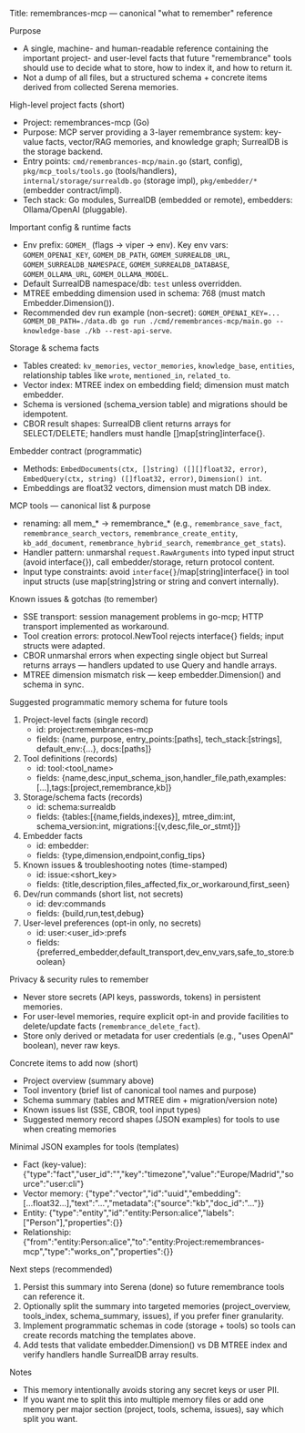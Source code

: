 Title: remembrances-mcp — canonical "what to remember" reference

Purpose
- A single, machine- and human-readable reference containing the important project- and user-level facts that future "remembrance" tools should use to decide what to store, how to index it, and how to return it.
- Not a dump of all files, but a structured schema + concrete items derived from collected Serena memories.

High-level project facts (short)
- Project: remembrances-mcp (Go)
- Purpose: MCP server providing a 3-layer remembrance system: key-value facts, vector/RAG memories, and knowledge graph; SurrealDB is the storage backend.
- Entry points: `cmd/remembrances-mcp/main.go` (start, config), `pkg/mcp_tools/tools.go` (tools/handlers), `internal/storage/surrealdb.go` (storage impl), `pkg/embedder/*` (embedder contract/impl).
- Tech stack: Go modules, SurrealDB (embedded or remote), embedders: Ollama/OpenAI (pluggable).

Important config & runtime facts
- Env prefix: `GOMEM_` (flags -> viper -> env). Key env vars: `GOMEM_OPENAI_KEY`, `GOMEM_DB_PATH`, `GOMEM_SURREALDB_URL`, `GOMEM_SURREALDB_NAMESPACE`, `GOMEM_SURREALDB_DATABASE`, `GOMEM_OLLAMA_URL`, `GOMEM_OLLAMA_MODEL`.
- Default SurrealDB namespace/db: `test` unless overridden.
- MTREE embedding dimension used in schema: 768 (must match Embedder.Dimension()).
- Recommended dev run example (non-secret): `GOMEM_OPENAI_KEY=... GOMEM_DB_PATH=./data.db go run ./cmd/remembrances-mcp/main.go --knowledge-base ./kb --rest-api-serve`.

Storage & schema facts
- Tables created: `kv_memories`, `vector_memories`, `knowledge_base`, `entities`, relationship tables like `wrote`, `mentioned_in`, `related_to`.
- Vector index: MTREE index on embedding field; dimension must match embedder.
- Schema is versioned (schema_version table) and migrations should be idempotent.
- CBOR result shapes: SurrealDB client returns arrays for SELECT/DELETE; handlers must handle []map[string]interface{}.

Embedder contract (programmatic)
- Methods: `EmbedDocuments(ctx, []string) ([][]float32, error)`, `EmbedQuery(ctx, string) ([]float32, error)`, `Dimension() int`.
- Embeddings are float32 vectors, dimension must match DB index.

MCP tools — canonical list & purpose
- renaming: all mem_* -> remembrance_* (e.g., `remembrance_save_fact`, `remembrance_search_vectors`, `remembrance_create_entity`, `kb_add_document`, `remembrance_hybrid_search`, `remembrance_get_stats`).
- Handler pattern: unmarshal `request.RawArguments` into typed input struct (avoid interface{}), call embedder/storage, return protocol content.
- Input type constraints: avoid `interface{}`/map[string]interface{} in tool input structs (use map[string]string or string and convert internally).

Known issues & gotchas (to remember)
- SSE transport: session management problems in go-mcp; HTTP transport implemented as workaround.
- Tool creation errors: protocol.NewTool rejects interface{} fields; input structs were adapted.
- CBOR unmarshal errors when expecting single object but Surreal returns arrays — handlers updated to use Query and handle arrays.
- MTREE dimension mismatch risk — keep embedder.Dimension() and schema in sync.

Suggested programmatic memory schema for future tools
1) Project-level facts (single record)
   - id: project:remembrances-mcp
   - fields: {name, purpose, entry_points:[paths], tech_stack:[strings], default_env:{...}, docs:[paths]}
2) Tool definitions (records)
   - id: tool:<tool_name>
   - fields: {name,desc,input_schema_json,handler_file,path,examples:[...],tags:[project,remembrance,kb]}
3) Storage/schema facts (records)
   - id: schema:surrealdb
   - fields: {tables:[{name,fields,indexes}], mtree_dim:int, schema_version:int, migrations:[{v,desc,file_or_stmt}]}
4) Embedder facts
   - id: embedder:<name>
   - fields: {type,dimension,endpoint,config_tips}
5) Known issues & troubleshooting notes (time-stamped)
   - id: issue:<short_key>
   - fields: {title,description,files_affected,fix_or_workaround,first_seen}
6) Dev/run commands (short list, not secrets)
   - id: dev:commands
   - fields: {build,run,test,debug}
7) User-level preferences (opt-in only, no secrets)
   - id: user:<user_id>:prefs
   - fields: {preferred_embedder,default_transport,dev_env_vars,safe_to_store:boolean}

Privacy & security rules to remember
- Never store secrets (API keys, passwords, tokens) in persistent memories.
- For user-level memories, require explicit opt-in and provide facilities to delete/update facts (`remembrance_delete_fact`).
- Store only derived or metadata for user credentials (e.g., "uses OpenAI" boolean), never raw keys.

Concrete items to add now (short)
- Project overview (summary above)
- Tool inventory (brief list of canonical tool names and purpose)
- Schema summary (tables and MTREE dim + migration/version note)
- Known issues list (SSE, CBOR, tool input types)
- Suggested memory record shapes (JSON examples) for tools to use when creating memories

Minimal JSON examples for tools (templates)
- Fact (key-value): {"type":"fact","user_id":"<id>","key":"timezone","value":"Europe/Madrid","source":"user:cli"}
- Vector memory: {"type":"vector","id":"uuid","embedding":[...float32...],"text":"...","metadata":{"source":"kb","doc_id":"..."}}
- Entity: {"type":"entity","id":"entity:Person:alice","labels":["Person"],"properties":{}} 
- Relationship: {"from":"entity:Person:alice","to":"entity:Project:remembrances-mcp","type":"works_on","properties":{}}

Next steps (recommended)
1. Persist this summary into Serena (done) so future remembrance tools can reference it.
2. Optionally split the summary into targeted memories (project_overview, tools_index, schema_summary, issues), if you prefer finer granularity.
3. Implement programmatic schemas in code (storage + tools) so tools can create records matching the templates above.
4. Add tests that validate embedder.Dimension() vs DB MTREE index and verify handlers handle SurrealDB array results.

Notes
- This memory intentionally avoids storing any secret keys or user PII.
- If you want me to split this into multiple memory files or add one memory per major section (project, tools, schema, issues), say which split you want.
